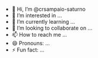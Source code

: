- 👋 Hi, I’m @crsampaio-saturno
- 👀 I’m interested in ...
- 🌱 I’m currently learning ...
- 💞️ I’m looking to collaborate on ...
- 📫 How to reach me ...
- 😄 Pronouns: ...
- ⚡ Fun fact: ...

<!---
crsampaio-saturno/crsampaio-saturno is a ✨ special ✨ repository because its `README.md` (this file) appears on your GitHub profile.
You can click the Preview link to take a look at your changes.
--->
